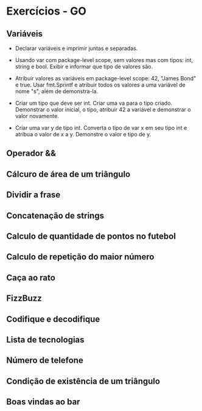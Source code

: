 # Exercícios - GO

## Variáveis

- Declarar variáveis e imprimir juntas e separadas.

- Usando var com package-level scope, sem valores mas com tipos: int, string e bool. Exibir e informar que tipo de valores são.

- Atribuir valores as variáveis em package-level scope: 42, "James Bond" e true. Usar fmt.Sprintf e atribuir todos os valores a uma variável de nome "s", além de demonstra-la.

- Criar um tipo que deve ser int. Criar uma va para o tipo criado. Demonstrar o valor inicial, o tipo, atribuir 42 a variável e demonstrar o valor novamente.

- Criar uma var y de tipo int. Converta o tipo de var x em seu tipo int e atribua o valor de x a y. Demonstre o valor e tipo de y.

## Operador &&

## Cálcuro de área de um triângulo

## Dividir a frase

## Concatenação de strings

## Calculo de quantidade de pontos no futebol

## Calculo de repetição do maior número

## Caça ao rato

## FizzBuzz

## Codifique e decodifique

## Lista de tecnologias

## Número de telefone

## Condição de existência de um triângulo

## Boas vindas ao bar
